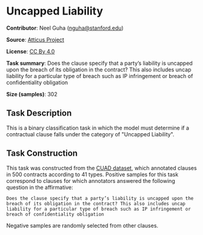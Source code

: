 # Uncapped Liability

**Contributor**: Neel Guha (nguha@stanford.edu)

**Source**: [Atticus Project](https://www.atticusprojectai.org/cuad>)

**License**: [CC By 4.0](https://creativecommons.org/licenses/by/4.0/)

**Task summary**: Does the clause specify that a party’s liability is uncapped upon the breach of its obligation in the contract? This also includes uncap liability for a particular type of breach such as IP infringement or breach of confidentiality obligation

**Size (samples)**: 302

## Task Description

This is a binary classification task in which the model must determine if a contractual clause falls under the category of "Uncapped Liability".

## Task Construction

This task was constructed from the [CUAD dataset](https://www.atticusprojectai.org/cuad), which annotated clauses in 500 contracts according to 41 types. Positive samples for this task correspond to clauses for which annotators answered the following question in the affirmative:

```text
Does the clause specify that a party’s liability is uncapped upon the breach of its obligation in the contract? This also includes uncap liability for a particular type of breach such as IP infringement or breach of confidentiality obligation
```

Negative samples are randomly selected from other clauses.
